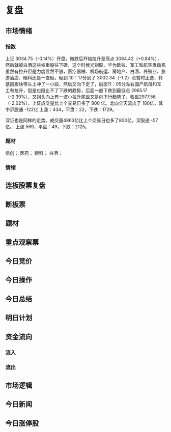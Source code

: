 # 复盘
## 市场情绪
### 指数
上证 3034.75（-0.14%）开盘，微跌后开始拉升至高点 3064.42（+0.84%），然后就被白酒这些权重股往下砸，这个时候光刻胶、华为欧拉、军工和航空发动机虽然有拉升但是力度显然不够，医疗器械、机场航运、房地产、白酒、养殖业、旅游酒店、眼科还是一直砸，砸到 10：17分到了 3002.34（-1.2）点暂时止迭，转基因板块带头上冲了一小段，然后又向下走了，后面11：05分左右国产航母和军工有拉升，但是也阻止不了下跌的趋势，后面一直下跌到最低点 2965.17（-2.39%），又拐头向上有一波小拉升尾盘又是向下行趋势了，收盘2977.56（-2.02%）。上证成交量比上个交易日多了 800 亿。北向全天流出了 180亿，其中沪股通 -122亿
上涨：434，平盘：22，下跌：1729。

深证也是同样的走势。成交量4863亿比上个交易日也多了800亿，深股通 -57亿。
上涨 569，平盘：49，下跌：2125。

### 题材
信创：
医药：
眼科：
白酒：

### 情绪

## 连板股票复盘

## 断板票


## 题材

## 重点观察票

## 今日竞价

## 今日操作


## 今日总结


## 明日计划

## 资金流向
### 流入

### 流出

## 市场逻辑


## 今日新闻


## 今日涨停股
